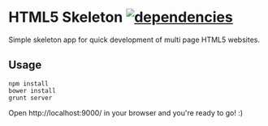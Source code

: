 # HTML5 Skeleton [![dependencies](https://david-dm.org/rafalgalka/html5-skeleton/dev-status.png)](https://david-dm.org/rafalgalka/html5-skeleton#info=devDependencies)

Simple skeleton app for quick development of multi page HTML5 websites.

## Usage
```
npm install
bower install
grunt server
```
Open http://localhost:9000/ in your browser and you're ready to go! :)
